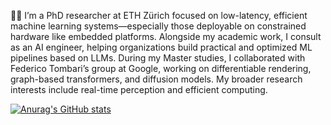 
👋🏻 I’m a PhD researcher at ETH Zürich focused on low-latency, efficient machine learning systems—especially those deployable on constrained hardware like embedded platforms. Alongside my academic work, I consult as an AI engineer, helping organizations build practical and optimized ML pipelines based on LLMs. During my Master studies, I collaborated with Federico Tombari’s group at Google, working on differentiable rendering, graph-based transformers, and diffusion models. My broader research interests include real-time perception and efficient computing.

[![Anurag's GitHub stats](https://github-readme-stats.vercel.app/api?username=pbonazzi)](https://github.com/anuraghazra/github-readme-stats)

